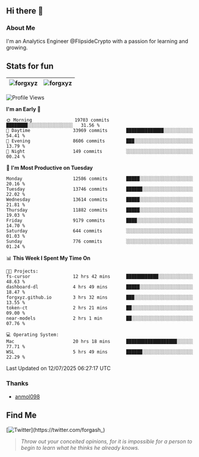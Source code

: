 ## Hi there 👋

### About Me

I'm an Analytics Engineer @FlipsideCrypto with a passion for learning and growing.
  
## Stats for fun

| <img align="center" src="https://github-readme-streak-stats.herokuapp.com/?user=forgxyz&theme=tokyonight" alt="forgxyz" /> | <img align="center" src="https://github-readme-stats.vercel.app/api?username=forgxyz&theme=tokyonight&show_icons=true" alt="forgxyz" /> |
| ------------- |------------- |


<!--START_SECTION:waka-->
![Profile Views](http://img.shields.io/badge/Profile%20Views-0-blue)

**I'm an Early 🐤** 

```text
🌞 Morning                19703 commits       ████████░░░░░░░░░░░░░░░░░   31.56 % 
🌆 Daytime                33969 commits       ██████████████░░░░░░░░░░░   54.41 % 
🌃 Evening                8606 commits        ███░░░░░░░░░░░░░░░░░░░░░░   13.79 % 
🌙 Night                  149 commits         ░░░░░░░░░░░░░░░░░░░░░░░░░   00.24 % 
```
📅 **I'm Most Productive on Tuesday** 

```text
Monday                   12586 commits       █████░░░░░░░░░░░░░░░░░░░░   20.16 % 
Tuesday                  13746 commits       ██████░░░░░░░░░░░░░░░░░░░   22.02 % 
Wednesday                13614 commits       █████░░░░░░░░░░░░░░░░░░░░   21.81 % 
Thursday                 11882 commits       █████░░░░░░░░░░░░░░░░░░░░   19.03 % 
Friday                   9179 commits        ████░░░░░░░░░░░░░░░░░░░░░   14.70 % 
Saturday                 644 commits         ░░░░░░░░░░░░░░░░░░░░░░░░░   01.03 % 
Sunday                   776 commits         ░░░░░░░░░░░░░░░░░░░░░░░░░   01.24 % 
```


📊 **This Week I Spent My Time On** 

```text
🐱‍💻 Projects: 
fs-cursor                12 hrs 42 mins      ████████████░░░░░░░░░░░░░   48.63 % 
dashboard-dl             4 hrs 49 mins       █████░░░░░░░░░░░░░░░░░░░░   18.47 % 
forgxyz.github.io        3 hrs 32 mins       ███░░░░░░░░░░░░░░░░░░░░░░   13.55 % 
token-ct                 2 hrs 21 mins       ██░░░░░░░░░░░░░░░░░░░░░░░   09.00 % 
near-models              2 hrs 1 min         ██░░░░░░░░░░░░░░░░░░░░░░░   07.76 % 

💻 Operating System: 
Mac                      20 hrs 18 mins      ███████████████████░░░░░░   77.71 % 
WSL                      5 hrs 49 mins       ██████░░░░░░░░░░░░░░░░░░░   22.29 % 
```


 Last Updated on 12/07/2025 06:27:17 UTC
<!--END_SECTION:waka-->

### Thanks
 - [anmol098](https://github.com/anmol098/waka-readme-stats/)
  
## Find Me
[![Twitter](https://img.shields.io/twitter/url/https/twitter.com/forgash_.svg?style=social&label=Follow%20%40forgash_)](https://twitter.com/forgash_)


> *Throw out your conceited opinions, for it is impossible for a person to begin to learn what he thinks he already knows.* 
